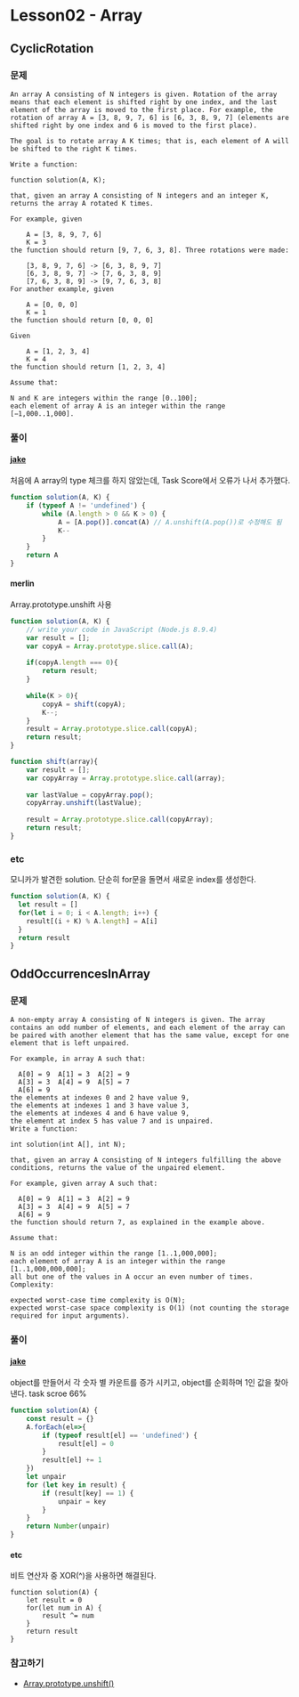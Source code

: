 # Lesson02 - Array


## CyclicRotation

### 문제
```
An array A consisting of N integers is given. Rotation of the array means that each element is shifted right by one index, and the last element of the array is moved to the first place. For example, the rotation of array A = [3, 8, 9, 7, 6] is [6, 3, 8, 9, 7] (elements are shifted right by one index and 6 is moved to the first place).

The goal is to rotate array A K times; that is, each element of A will be shifted to the right K times.

Write a function:

function solution(A, K);

that, given an array A consisting of N integers and an integer K, returns the array A rotated K times.

For example, given

    A = [3, 8, 9, 7, 6]
    K = 3
the function should return [9, 7, 6, 3, 8]. Three rotations were made:

    [3, 8, 9, 7, 6] -> [6, 3, 8, 9, 7]
    [6, 3, 8, 9, 7] -> [7, 6, 3, 8, 9]
    [7, 6, 3, 8, 9] -> [9, 7, 6, 3, 8]
For another example, given

    A = [0, 0, 0]
    K = 1
the function should return [0, 0, 0]

Given

    A = [1, 2, 3, 4]
    K = 4
the function should return [1, 2, 3, 4]

Assume that:

N and K are integers within the range [0..100];
each element of array A is an integer within the range [−1,000..1,000].
```

### 풀이

#### [jake](https://app.codility.com/demo/results/training2YNJU3-YZ7/)

처음에 A array의 type 체크를 하지 않았는데, Task Score에서 오류가 나서 추가했다.

```js
function solution(A, K) {
	if (typeof A != 'undefined') {
        while (A.length > 0 && K > 0) {
            A = [A.pop()].concat(A) // A.unshift(A.pop())로 수정해도 됨
            K--
        }
    }
    return A
}
```

#### merlin

Array.prototype.unshift 사용

```js
function solution(A, K) {
    // write your code in JavaScript (Node.js 8.9.4)
    var result = [];
    var copyA = Array.prototype.slice.call(A);
    
    if(copyA.length === 0){
        return result;
    }
    
    while(K > 0){
        copyA = shift(copyA);        
        K--;
    }
    result = Array.prototype.slice.call(copyA);
    return result;
}

function shift(array){
    var result = [];
    var copyArray = Array.prototype.slice.call(array);
    
    var lastValue = copyArray.pop();
    copyArray.unshift(lastValue);
    
    result = Array.prototype.slice.call(copyArray);
    return result;
}
```

### etc

모니카가 발견한 solution. 단순히 for문을 돌면서 새로운 index를 생성한다.

```js
function solution(A, K) {
  let result = []
  for(let i = 0; i < A.length; i++) {
    result[(i + K) % A.length] = A[i]
  }
  return result
}
```

## OddOccurrencesInArray

### 문제

```
A non-empty array A consisting of N integers is given. The array contains an odd number of elements, and each element of the array can be paired with another element that has the same value, except for one element that is left unpaired.

For example, in array A such that:

  A[0] = 9  A[1] = 3  A[2] = 9
  A[3] = 3  A[4] = 9  A[5] = 7
  A[6] = 9
the elements at indexes 0 and 2 have value 9,
the elements at indexes 1 and 3 have value 3,
the elements at indexes 4 and 6 have value 9,
the element at index 5 has value 7 and is unpaired.
Write a function:

int solution(int A[], int N);

that, given an array A consisting of N integers fulfilling the above conditions, returns the value of the unpaired element.

For example, given array A such that:

  A[0] = 9  A[1] = 3  A[2] = 9
  A[3] = 3  A[4] = 9  A[5] = 7
  A[6] = 9
the function should return 7, as explained in the example above.

Assume that:

N is an odd integer within the range [1..1,000,000];
each element of array A is an integer within the range [1..1,000,000,000];
all but one of the values in A occur an even number of times.
Complexity:

expected worst-case time complexity is O(N);
expected worst-case space complexity is O(1) (not counting the storage required for input arguments).
```

### 풀이

#### [jake](https://app.codility.com/demo/results/trainingG2VYFF-6DU/)

object를 만들어서 각 숫자 별 카운트를 증가 시키고, object를 순회하며 1인 값을 찾아낸다. task scroe 66%

```js
function solution(A) {
    const result = {}
    A.forEach(el=>{
        if (typeof result[el] == 'undefined') {
            result[el] = 0
        }
        result[el] += 1
    })
    let unpair
    for (let key in result) {
        if (result[key] == 1) {
            unpair = key
        }
    }
    return Number(unpair)
}
```

#### etc

비트 연산자 중 XOR(^)을 사용하면 해결된다.

```
function solution(A) {
    let result = 0
    for(let num in A) {
        result ^= num
    }
    return result
}
```

### 참고하기


* [Array.prototype.unshift()](https://developer.mozilla.org/ko/docs/Web/JavaScript/Reference/Global_Objects/Array/unshift)
